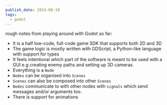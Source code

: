 ```yaml
---
publish_date: 2024-08-10
tags:
  - godot
---
```

rough notes from playing around with Godot so far:

- It is a half low-code, full-code game SDK that supports both 2D and 3D
- The game logic is mostly written with GDScript, a Python-like language with support for types
- It feels intentional which part of the software is meant to be used with a GUI e.g creating enemy paths and setting up 3D cameras. 
- Everything is a `Node`
- `Nodes` can be organised into `Scenes`
- `Scenes` can also be composed into other `Scenes`
- `Nodes` communicate to with other nodes with `signals` which send messages and/or arguments too.
- There is support for animations

